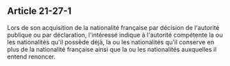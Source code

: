 Article 21-27-1
----
Lors de son acquisition de la nationalité française par décision de l'autorité
publique ou par déclaration, l'intéressé indique à l'autorité compétente la ou
les nationalités qu'il possède déjà, la ou les nationalités qu'il conserve en
plus de la nationalité française ainsi que la ou les nationalités auxquelles il
entend renoncer.
